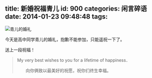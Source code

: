 title: 新婚祝福青儿
id: 900
categories: 闲言碎语
date: 2014-01-23 09:48:48
tags:
---

![青儿的婚礼](http://media-cache-ak0.pinimg.com/originals/c4/7c/93/c47c93f6b7500a3f72a37422769a77c7.jpg)

今天是高中同学青儿的婚礼，抱歉不能参加，只能遥祝一下了。

送上一段祝福！

> My very best wishes to you for a lifetime of happiness．
>
> 　　向你俩致以最美好的祝愿，祝你们终生幸福。
